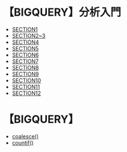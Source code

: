 # 【BIGQUERY】分析入門
- [SECTION1](google_bigquery)
- [SECTION2~3](google_bigquery_2_3)
- [SECTION4](google_bigquery_4)
- [SECTION5](google_bigquery_5)
- [SECTION6](google_bigquery_6)
- [SECTION7](google_bigquery_7)
- [SECTION8](google_bigquery_8)
- [SECTION9](google_bigquery_9)
- [SECTION10](google_bigquery_10)
- [SECTION11](google_bigquery_11)
- [SECTION12](google_bigquery_12)

# 【BIGQUERY】
- [coalesce()](sql_coalesce)
- [countif()](sql_countif)



<!-- ## 集計関数

## 変換関数
 -->
